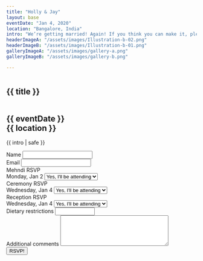 ```yaml
---
title: "Holly & Jay"
layout: base
eventDate: "Jan 4, 2020"
location: "Bangalore, India"
intro: "We’re getting married! Again! If you think you can make it, please RSVP below, or send us an email at ___"
headerImageA: "/assets/images/Illustration-b-02.png"
headerImageB: "/assets/images/Illustration-b-01.png"
galleryImageA: "/assets/images/gallery-a.png"
galleryImageB: "/assets/images/gallery-b.png"

---
```


<section class="page__header">
    <figure class="header__image left"><img src="{{ headerImageA }}" alt=""></figure>
    <h1 class="header__title">{{ title }}</h1>
    <figure class="header__image right"><img src="{{ headerImageB }}" alt=""></figure>
</section>
<section class="intro">
    <h2 class="intro__info page__title">{{ eventDate }}<br>{{ location }}</h2>
    <p class="intro__description page__description">{{ intro | safe }}</p>
</section>
<section class="form__container">
    <form action="" method="POST" class="form">
        <div class="form__item">
            <label for="name">Name </label>
            <input type="text" name="name" id="name" required>
        </div>
        <div class="form__item">
            <label for="email">Email </label>
            <input type="email" name="email" id="email" required>
        </div>
        <div class="form__item">
            <label for="mehndi">Mehndi RSVP<br><span>Monday, Jan 2</span></label>
            <select name="rsvp-options" id="rsvp-options">
                <option value="yes">Yes, I'll be attending</option>
                <option value="no">No, I can't make it</option>
            </select>
        </div>
        <div class="form__item">
            <label for="mehndi">Ceremony RSVP<br><span>Wednesday, Jan 4</span></label>
            <select name="rsvp-options" id="rsvp-options">
                <option value="yes">Yes, I'll be attending</option>
                <option value="no">No, I can't make it</option>
            </select>
        </div>
        <div class="form__item">
            <label for="mehndi">Reception RSVP<br><span>Wednesday, Jan 4</span></label>
            <select name="rsvp-options" id="rsvp-options">
                <option value="yes">Yes, I'll be attending</option>
                <option value="no">No, I can't make it</option>
            </select>
        </div>
        <div class="form__item">
            <label for="mehndi">Dietary restrictions</label>
            <input type="text" id="name" name="name" minlength="4" maxlength="8" size="10">
        </div>
        <div class="form__item">
            <label for="mehndi">Additional comments</label>
            <textarea id="story" name="story" rows="5" cols="33"></textarea>
        </div>
        <div class="form__item">
            <input type="submit" value="RSVP!">
        </div>
    </form>
</section>
<section class="gallery">
    <img src="{{ galleryImageA }}" alt="" class="gallery__image">
    <img src="{{ galleryImageB }}" alt="" class="gallery__image">
</section>